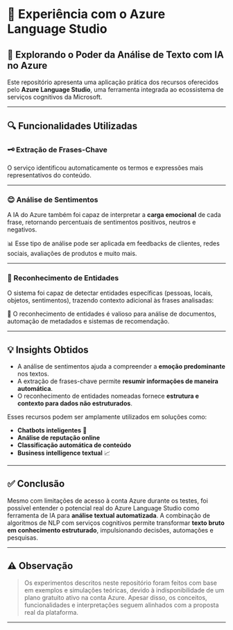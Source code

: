 # 🧠 Experiência com o Azure Language Studio

## 💬 Explorando o Poder da Análise de Texto com IA no Azure

Este repositório apresenta uma aplicação prática dos recursos oferecidos pelo **Azure Language Studio**, uma ferramenta integrada ao ecossistema de serviços cognitivos da Microsoft. 

---

## 🔍 Funcionalidades Utilizadas

### 🗝️ Extração de Frases-Chave

O serviço identificou automaticamente os termos e expressões mais representativos do conteúdo.

---

### 😊 Análise de Sentimentos

A IA do Azure também foi capaz de interpretar a **carga emocional** de cada frase, retornando percentuais de sentimentos positivos, neutros e negativos.


📊 Esse tipo de análise pode ser aplicada em feedbacks de clientes, redes sociais, avaliações de produtos e muito mais.

---

### 🧩 Reconhecimento de Entidades

O sistema foi capaz de detectar entidades específicas (pessoas, locais, objetos, sentimentos), trazendo contexto adicional às frases analisadas:


🧠 O reconhecimento de entidades é valioso para análise de documentos, automação de metadados e sistemas de recomendação.

---

## 💡 Insights Obtidos

- A análise de sentimentos ajuda a compreender a **emoção predominante** nos textos.
- A extração de frases-chave permite **resumir informações de maneira automática**.
- O reconhecimento de entidades nomeadas fornece **estrutura e contexto para dados não estruturados**.

Esses recursos podem ser amplamente utilizados em soluções como:

- **Chatbots inteligentes** 🤖
- **Análise de reputação online**
- **Classificação automática de conteúdo**
- **Business intelligence textual** 📈

---

## ✅ Conclusão

Mesmo com limitações de acesso à conta Azure durante os testes, foi possível entender o potencial real do Azure Language Studio como ferramenta de IA para **análise textual automatizada**. A combinação de algoritmos de NLP com serviços cognitivos permite transformar **texto bruto em conhecimento estruturado**, impulsionando decisões, automações e pesquisas.

---

## ⚠️ Observação

> Os experimentos descritos neste repositório foram feitos com base em exemplos e simulações teóricas, devido à indisponibilidade de um plano gratuito ativo na conta Azure. Apesar disso, os conceitos, funcionalidades e interpretações seguem alinhados com a proposta real da plataforma.

---

